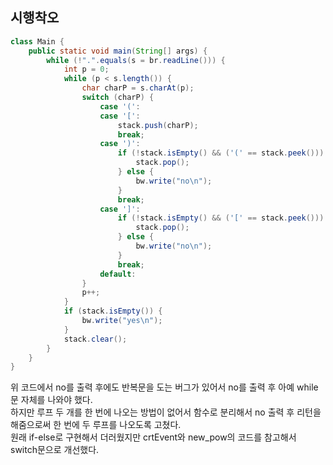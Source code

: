 ## 시행착오

```java
class Main {
    public static void main(String[] args) {
        while (!".".equals(s = br.readLine())) {
            int p = 0;
            while (p < s.length()) {
                char charP = s.charAt(p);
                switch (charP) {
                    case '(':
                    case '[':
                        stack.push(charP);
                        break;
                    case ')':
                        if (!stack.isEmpty() && ('(' == stack.peek())) {
                            stack.pop();
                        } else {
                            bw.write("no\n");
                        }
                        break;
                    case ']':
                        if (!stack.isEmpty() && ('[' == stack.peek())) {
                            stack.pop();
                        } else {
                            bw.write("no\n");
                        }
                        break;
                    default:
                }
                p++;
            }
            if (stack.isEmpty()) {
                bw.write("yes\n");
            }
            stack.clear();
        }
    }
}
 ```
위 코드에서 no를 출력 후에도 반복문을 도는 버그가 있어서 no를 출력 후 아예 while문 자체를 나와야 했다.   
하지만 루프 두 개를 한 번에 나오는 방법이 없어서 함수로 분리해서 no 출력 후 리턴을 해줌으로써 한 번에 두 루프를 나오도록 고쳤다.   
원래 if-else로 구현해서 더러웠지만 crtEvent와 new_pow의 코드를 참고해서 switch문으로 개선했다.

